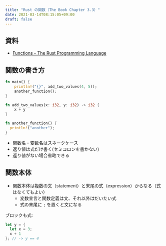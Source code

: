 ```yaml
---
title: "Rust の関数（The Book Chapter 3.3）"
date: 2021-03-14T08:15:05+09:00
draft: false
---
```


## 資料

- [Functions - The Rust Programming Language](https://doc.rust-lang.org/book/ch03-03-how-functions-work.html)

## 関数の書き方

```rust
fn main() {
    println!("{}", add_two_values(4, 5));
    another_function();
}

fn add_two_values(x: i32, y: i32) -> i32 {
    x + y
}

fn another_function() {
  println!("another");
}
```

- 関数名・変数名はスネークケース
- 返り値は式だけ書く(セミコロンを書かない)
- 返り値がない場合省略できる

## 関数本体

- 関数本体は複数の文（statement）と末尾の式（expression）からなる（式はなくてもよい）
    - 変数宣言と関数定義は文、それ以外はだいたい式
    - 式の末尾に `;` を置くと文になる

ブロックも式:

```rust
let y = {
  let x = 3;
  x + 1
}; // -> y == 4
```

